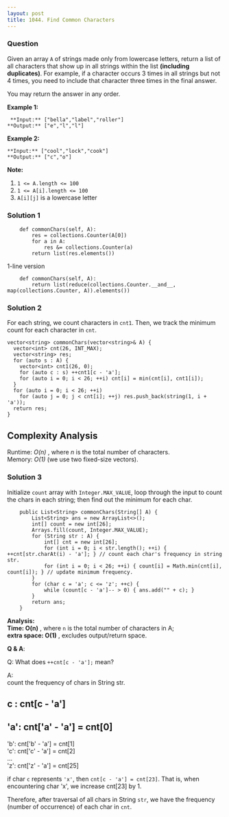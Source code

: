 ```yaml
---
layout: post
title: 1044. Find Common Characters
---
```

### Question
Given an array `A` of strings made only from lowercase letters, return a list
of all characters that show up in all strings within the list **(including
duplicates)**.   For example, if a character occurs 3 times in all strings but
not 4 times, you need to include that character three times in the final
answer.

You may return the answer in any order.



 **Example 1:**

    
    
     **Input:** ["bella","label","roller"]
    **Output:** ["e","l","l"]
    

**Example 2:**

    
    
    **Input:** ["cool","lock","cook"]
    **Output:** ["c","o"]
    



 **Note:**

  1. `1 <= A.length <= 100`
  2. `1 <= A[i].length <= 100`
  3. `A[i][j]` is a lowercase letter

### Solution 1
    
    
        def commonChars(self, A):
            res = collections.Counter(A[0])
            for a in A:
                res &= collections.Counter(a)
            return list(res.elements())
    

1-line version

    
    
        def commonChars(self, A):
            return list(reduce(collections.Counter.__and__, map(collections.Counter, A)).elements())
    


### Solution 2
For each string, we count characters in `cnt1`. Then, we track the minimum
count for each character in `cnt`.

    
    
    vector<string> commonChars(vector<string>& A) {
      vector<int> cnt(26, INT_MAX);
      vector<string> res;
      for (auto s : A) {
        vector<int> cnt1(26, 0);
        for (auto c : s) ++cnt1[c - 'a'];
        for (auto i = 0; i < 26; ++i) cnt[i] = min(cnt[i], cnt1[i]);
      }
      for (auto i = 0; i < 26; ++i)
        for (auto j = 0; j < cnt[i]; ++j) res.push_back(string(1, i + 'a'));
      return res;
    }
    

## Complexity Analysis

Runtime: _O(n)_ , where _n_ is the total number of characters.  
Memory: _O(1)_ (we use two fixed-size vectors).


### Solution 3
Initialize `count` array with `Integer.MAX_VALUE`, loop through the input to
count the chars in each string; then find out the minimum for each char.

    
    
        public List<String> commonChars(String[] A) {
            List<String> ans = new ArrayList<>();
            int[] count = new int[26]; 
            Arrays.fill(count, Integer.MAX_VALUE);
            for (String str : A) {
                int[] cnt = new int[26];
                for (int i = 0; i < str.length(); ++i) { ++cnt[str.charAt(i) - 'a']; } // count each char's frequency in string str.
                for (int i = 0; i < 26; ++i) { count[i] = Math.min(cnt[i], count[i]); } // update minimum frequency.
            }
            for (char c = 'a'; c <= 'z'; ++c) {
                while (count[c - 'a']-- > 0) { ans.add("" + c); }
            }
            return ans;
        }
    

**Analysis:**  
 **Time: O(n)** , where `n` is the total number of characters in A;  
 **extra space: O(1)** , excludes output/return space.

 **Q & A**:

Q: What does `++cnt[c - 'a'];` mean?

A:  
count the frequency of chars in String str.

## c : cnt[c - 'a']

## 'a': cnt['a' - 'a'] = cnt[0]  
'b': cnt['b' - 'a'] = cnt[1]  
'c': cnt['c' - 'a'] = cnt[2]  
...  
'z': cnt['z' - 'a'] = cnt[25]

if char `c` represents `'x'`, then `cnt[c - 'a'] = cnt[23]`. That is, when
encountering char 'x', we increase cnt[23] by 1.

Therefore, after traversal of all chars in String `str`, we have the frequency
(number of occurrence) of each char in `cnt`.



